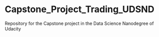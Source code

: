 # Capstone_Project_Trading_UDSND
Repository for the Capstone project in the Data Science Nanodegree of Udacity
